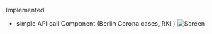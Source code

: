 Implemented: 
  - simple API call Component (Berlin Corona cases, RKI )
  ![Screen](https://i.ibb.co/g97xTTR/Screenshot-2020-03-31-at-16-07-37.png)
